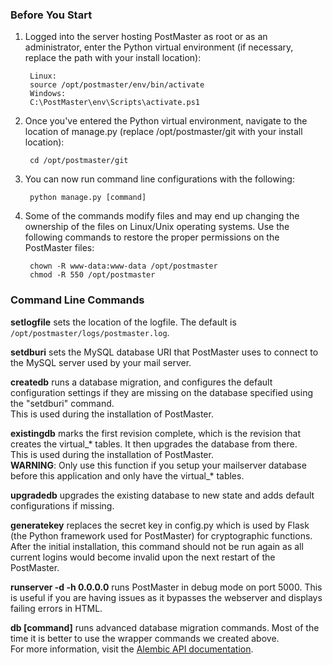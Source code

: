 ### Before You Start
1. Logged into the server hosting PostMaster as root or as an administrator, enter the Python virtual environment (if necessary, replace the path with your install location):

        Linux:
        source /opt/postmaster/env/bin/activate
        Windows:
        C:\PostMaster\env\Scripts\activate.ps1

2. Once you've entered the Python virtual environment, navigate to the location of manage.py (replace /opt/postmaster/git with your install location):

        cd /opt/postmaster/git

3. You can now run command line configurations with the following:

        python manage.py [command]

4. Some of the commands modify files and may end up changing the ownership of the files on Linux/Unix operating systems.
Use the following commands to restore the proper permissions on the PostMaster files:

        chown -R www-data:www-data /opt/postmaster
        chmod -R 550 /opt/postmaster

### Command Line Commands

**setlogfile** sets the location of the logfile. The default is `/opt/postmaster/logs/postmaster.log`.

**setdburi** sets the MySQL database URI that PostMaster uses to connect to the MySQL server used by your mail server.

**createdb** runs a database migration, and configures the default configuration settings if they are missing on the database specified using the "setdburi" command.  
This is used during the installation of PostMaster.

**existingdb** marks the first revision complete, which
  is the revision that creates the virtual\_\* tables. It then upgrades the database from there.   
  This is used during the installation of PostMaster.   
  **WARNING**: Only use this function if you setup your mailserver database before this application and only have the virtual_* tables.

**upgradedb** upgrades the existing database to new state and adds default configurations if missing.

**generatekey** replaces the secret key in config.py which is used by Flask (the Python framework used for PostMaster) for cryptographic functions.
After the initial installation, this command should not be run again as all current logins would become invalid upon the next restart of the PostMaster.

**runserver -d -h 0.0.0.0** runs PostMaster in debug mode on port 5000. This is useful if you are having issues as it bypasses the webserver
and displays failing errors in HTML.

**db [command]** runs advanced database migration commands.
Most of the time it is better to use the wrapper commands we created above.  
For more information, visit the [Alembic API documentation](https://alembic.readthedocs.org/en/latest/api/commands.html).
